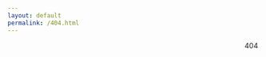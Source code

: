 ```yaml
---
layout: default
permalink: /404.html
---
```


<marquee direction="down" behavior="alternate">
  <marquee behavior="alternate">
    404
  </marquee>
</marquee>

